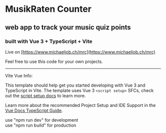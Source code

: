 # MusikRaten Counter
## web app to track your music quiz points
### built with Vue 3 + TypeScript + Vite

Live on [https://www.michaeljob.ch/mrc](https://www.michaeljob.ch/mrc)

Feel free to use this code for your own projects.

---

Vite Vue Info:

This template should help get you started developing with Vue 3 and TypeScript in Vite. The template uses Vue 3 `<script setup>` SFCs, check out the [script setup docs](https://v3.vuejs.org/api/sfc-script-setup.html#sfc-script-setup) to learn more.

Learn more about the recommended Project Setup and IDE Support in the [Vue Docs TypeScript Guide](https://vuejs.org/guide/typescript/overview.html#project-setup).


use "npm run dev" for development  
use "npm run build" for production